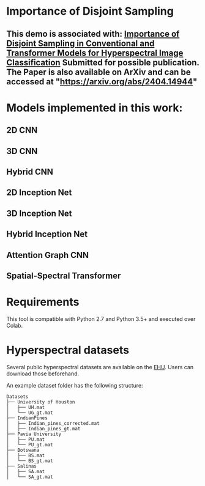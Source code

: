# Importance of Disjoint Sampling

## This demo is associated with: [Importance of Disjoint Sampling in Conventional and Transformer Models for Hyperspectral Image Classification]() Submitted for possible publication. The Paper is also available on ArXiv and can be accessed at "https://arxiv.org/abs/2404.14944"

# Models implemented in this work:
## 2D CNN
## 3D CNN
## Hybrid CNN
## 2D Inception Net
## 3D Inception Net
## Hybrid Inception Net
## Attention Graph CNN
## Spatial-Spectral Transformer

# Requirements

This tool is compatible with Python 2.7 and Python 3.5+ and executed over Colab.

# Hyperspectral datasets

Several public hyperspectral datasets are available on the [EHU]([http://www.ehu.eus/ccwintco/index.php?title=Hyperspectral_Remote_Sensing_Scenes](https://www.ehu.eus/ccwintco/index.php/Hyperspectral_Remote_Sensing_Scenes)). Users can download those beforehand. 

An example dataset folder has the following structure:
```
Datasets
├── University of Houston
│   ├── UH.mat
│   └── UG_gt.mat
├── IndianPines
│   ├── Indian_pines_corrected.mat
│   ├── Indian_pines_gt.mat
├── Pavia University
│   ├── PU.mat
│   └── PU_gt.mat
├── Botswana
│   ├── BS.mat
│   └── BS_gt.mat
├── Salinas
│   ├── SA.mat
│   └── SA_gt.mat
```
